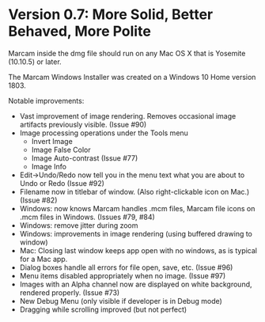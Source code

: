 # Version 0.7: More Solid, Better Behaved, More Polite

Marcam inside the dmg file should run on any Mac OS X that is Yosemite (10.10.5) or later.

The Marcam Windows Installer was created on a Windows 10 Home version 1803.

Notable improvements:
* Vast improvement of image rendering.  Removes occasional image artifacts previously visible. (Issue #90)
* Image processing operations under the Tools menu
  * Invert Image
  * Image False Color
  * Image Auto-contrast (Issue #77)
  * Image Info
* Edit->Undo/Redo now tell you in the menu text what you are about to Undo or Redo (Issue #92)
* Filename now in titlebar of window.  (Also right-clickable icon on Mac.) (Issue #82)
* Windows: now knows Marcam handles .mcm files, Marcam file icons on .mcm files in Windows. (Issues #79, #84)
* Windows: remove jitter during zoom
* Windows: improvements in image rendering (using buffered drawing to window)
* Mac: Closing last window keeps app open with no windows, as is typical for a Mac app.
* Dialog boxes handle all errors for file open, save, etc. (Issue #96)
* Menu items disabled appropriately when no image. (Issue #97)
* Images with an Alpha channel now are displayed on white background, rendered properly. (Issue #73)
* New Debug Menu (only visible if developer is in Debug mode)
* Dragging while scrolling improved (but not perfect)

